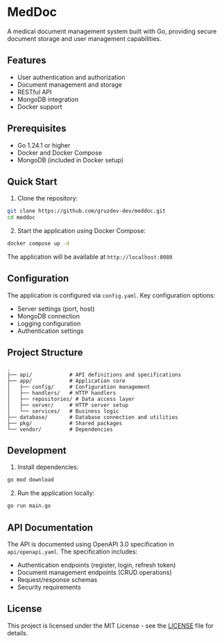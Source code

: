 # MedDoc

A medical document management system built with Go, providing secure document storage and user management capabilities.

## Features

- User authentication and authorization
- Document management and storage
- RESTful API
- MongoDB integration
- Docker support

## Prerequisites

- Go 1.24.1 or higher
- Docker and Docker Compose
- MongoDB (included in Docker setup)

## Quick Start

1. Clone the repository:
```bash
git clone https://github.com/gruzdev-dev/meddoc.git
cd meddoc
```

2. Start the application using Docker Compose:
```bash
docker compose up -d
```

The application will be available at `http://localhost:8080`

## Configuration

The application is configured via `config.yaml`. Key configuration options:

- Server settings (port, host)
- MongoDB connection
- Logging configuration
- Authentication settings

## Project Structure

```
.
├── api/            # API definitions and specifications
├── app/            # Application core
│   ├── config/     # Configuration management
│   ├── handlers/   # HTTP handlers
│   ├── repositories/ # Data access layer
│   ├── server/     # HTTP server setup
│   └── services/   # Business logic
├── database/       # Database connection and utilities
├── pkg/            # Shared packages
└── vendor/         # Dependencies
```

## Development

1. Install dependencies:
```bash
go mod download
```

2. Run the application locally:
```bash
go run main.go
```

## API Documentation

The API is documented using OpenAPI 3.0 specification in `api/openapi.yaml`. The specification includes:

- Authentication endpoints (register, login, refresh token)
- Document management endpoints (CRUD operations)
- Request/response schemas
- Security requirements

## License

This project is licensed under the MIT License - see the [LICENSE](LICENSE) file for details.
